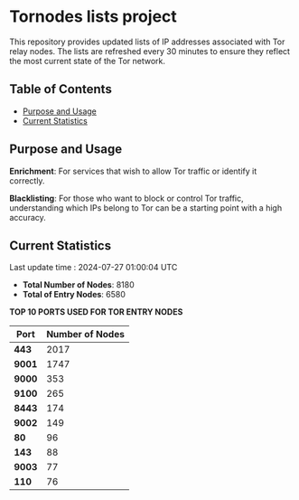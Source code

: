 # Tornodes lists project

This repository provides updated lists of IP addresses associated with Tor relay nodes. The lists are refreshed every 30 minutes to ensure they reflect the most current state of the Tor network.

## Table of Contents

- [Purpose and Usage](#purpose-and-usage)
- [Current Statistics](#current-statistics)


## Purpose and Usage

**Enrichment**: For services that wish to allow Tor traffic or identify it correctly.

**Blacklisting**: For those who want to block or control Tor traffic, understanding which IPs belong to Tor can be a starting point with a high accuracy.

## Current Statistics

Last update time : 2024-07-27 01:00:04 UTC

- **Total Number of Nodes**: 8180
- **Total of Entry Nodes**: 6580

**TOP 10 PORTS USED FOR TOR ENTRY NODES**

| **Port** | **Number of Nodes** |
|------|-----------------|
| **443**   | 2017  |
| **9001**   | 1747  |
| **9000**   | 353  |
| **9100**   | 265  |
| **8443**   | 174  |
| **9002**   | 149  |
| **80**   | 96  |
| **143**   | 88  |
| **9003**   | 77  |
| **110**   | 76  |

